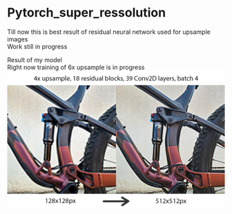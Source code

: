 # Pytorch_super_ressolution
Till now this is best result of residual neural network used for upsample images<br/>
Work still in progress<br/>

Result of my model<br/>
Right now training of 6x upsample is in progress<br/>
![Result](https://github.com/Samuel-Bachorik/Pytorch_super_ressolution/blob/main/bike_difference.jpg)<br/>

